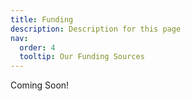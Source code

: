 ```yaml
---
title: Funding
description: Description for this page
nav:
  order: 4
  tooltip: Our Funding Sources
---
```


Coming Soon!
